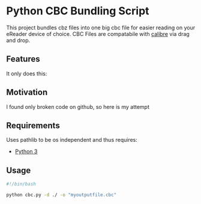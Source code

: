 # Python CBC Bundling Script

This project bundles cbz files into one big cbc file for easier reading on your eReader device of choice.
CBC Files are compatabile with [calibre](https://calibre-ebook.com/) via drag and drop.

## Features

It only does this:


## Motivation

I found only broken code on github, so here is my attempt

## Requirements

Uses pathlib to be os independent and thus requires:

+ [Python 3](https://www.python.org/)

## Usage

```bash
#!/bin/bash

python cbc.py -d ./ -o "myoutputfile.cbc"
```
